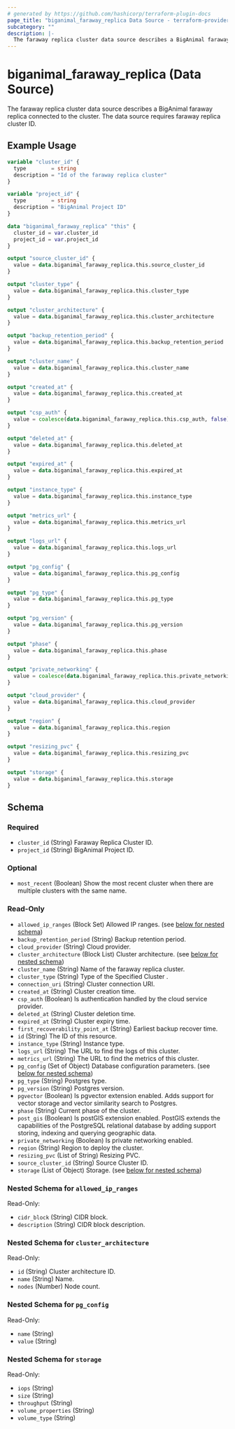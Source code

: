 ```yaml
---
# generated by https://github.com/hashicorp/terraform-plugin-docs
page_title: "biganimal_faraway_replica Data Source - terraform-provider-biganimal"
subcategory: ""
description: |-
  The faraway replica cluster data source describes a BigAnimal faraway replica connected to the cluster. The data source requires faraway replica cluster ID.
---
```


# biganimal_faraway_replica (Data Source)

The faraway replica cluster data source describes a BigAnimal faraway replica connected to the cluster. The data source requires faraway replica cluster ID.

## Example Usage

```terraform
variable "cluster_id" {
  type        = string
  description = "Id of the faraway replica cluster"
}

variable "project_id" {
  type        = string
  description = "BigAnimal Project ID"
}

data "biganimal_faraway_replica" "this" {
  cluster_id = var.cluster_id
  project_id = var.project_id
}

output "source_cluster_id" {
  value = data.biganimal_faraway_replica.this.source_cluster_id
}

output "cluster_type" {
  value = data.biganimal_faraway_replica.this.cluster_type
}

output "cluster_architecture" {
  value = data.biganimal_faraway_replica.this.cluster_architecture
}

output "backup_retention_period" {
  value = data.biganimal_faraway_replica.this.backup_retention_period
}

output "cluster_name" {
  value = data.biganimal_faraway_replica.this.cluster_name
}

output "created_at" {
  value = data.biganimal_faraway_replica.this.created_at
}

output "csp_auth" {
  value = coalesce(data.biganimal_faraway_replica.this.csp_auth, false)
}

output "deleted_at" {
  value = data.biganimal_faraway_replica.this.deleted_at
}

output "expired_at" {
  value = data.biganimal_faraway_replica.this.expired_at
}

output "instance_type" {
  value = data.biganimal_faraway_replica.this.instance_type
}

output "metrics_url" {
  value = data.biganimal_faraway_replica.this.metrics_url
}

output "logs_url" {
  value = data.biganimal_faraway_replica.this.logs_url
}

output "pg_config" {
  value = data.biganimal_faraway_replica.this.pg_config
}

output "pg_type" {
  value = data.biganimal_faraway_replica.this.pg_type
}

output "pg_version" {
  value = data.biganimal_faraway_replica.this.pg_version
}

output "phase" {
  value = data.biganimal_faraway_replica.this.phase
}

output "private_networking" {
  value = coalesce(data.biganimal_faraway_replica.this.private_networking, false)
}

output "cloud_provider" {
  value = data.biganimal_faraway_replica.this.cloud_provider
}

output "region" {
  value = data.biganimal_faraway_replica.this.region
}

output "resizing_pvc" {
  value = data.biganimal_faraway_replica.this.resizing_pvc
}

output "storage" {
  value = data.biganimal_faraway_replica.this.storage
}
```

<!-- schema generated by tfplugindocs -->
## Schema

### Required

- `cluster_id` (String) Faraway Replica Cluster ID.
- `project_id` (String) BigAnimal Project ID.

### Optional

- `most_recent` (Boolean) Show the most recent cluster when there are multiple clusters with the same name.

### Read-Only

- `allowed_ip_ranges` (Block Set) Allowed IP ranges. (see [below for nested schema](#nestedblock--allowed_ip_ranges))
- `backup_retention_period` (String) Backup retention period.
- `cloud_provider` (String) Cloud provider.
- `cluster_architecture` (Block List) Cluster architecture. (see [below for nested schema](#nestedblock--cluster_architecture))
- `cluster_name` (String) Name of the faraway replica cluster.
- `cluster_type` (String) Type of the Specified Cluster .
- `connection_uri` (String) Cluster connection URI.
- `created_at` (String) Cluster creation time.
- `csp_auth` (Boolean) Is authentication handled by the cloud service provider.
- `deleted_at` (String) Cluster deletion time.
- `expired_at` (String) Cluster expiry time.
- `first_recoverability_point_at` (String) Earliest backup recover time.
- `id` (String) The ID of this resource.
- `instance_type` (String) Instance type.
- `logs_url` (String) The URL to find the logs of this cluster.
- `metrics_url` (String) The URL to find the metrics of this cluster.
- `pg_config` (Set of Object) Database configuration parameters. (see [below for nested schema](#nestedatt--pg_config))
- `pg_type` (String) Postgres type.
- `pg_version` (String) Postgres version.
- `pgvector` (Boolean) Is pgvector extension enabled. Adds support for vector storage and vector similarity search to Postgres.
- `phase` (String) Current phase of the cluster.
- `post_gis` (Boolean) Is postGIS extension enabled. PostGIS extends the capabilities of the PostgreSQL relational database by adding support storing, indexing and querying geographic data.
- `private_networking` (Boolean) Is private networking enabled.
- `region` (String) Region to deploy the cluster.
- `resizing_pvc` (List of String) Resizing PVC.
- `source_cluster_id` (String) Source Cluster ID.
- `storage` (List of Object) Storage. (see [below for nested schema](#nestedatt--storage))

<a id="nestedblock--allowed_ip_ranges"></a>
### Nested Schema for `allowed_ip_ranges`

Read-Only:

- `cidr_block` (String) CIDR block.
- `description` (String) CIDR block description.


<a id="nestedblock--cluster_architecture"></a>
### Nested Schema for `cluster_architecture`

Read-Only:

- `id` (String) Cluster architecture ID.
- `name` (String) Name.
- `nodes` (Number) Node count.


<a id="nestedatt--pg_config"></a>
### Nested Schema for `pg_config`

Read-Only:

- `name` (String)
- `value` (String)


<a id="nestedatt--storage"></a>
### Nested Schema for `storage`

Read-Only:

- `iops` (String)
- `size` (String)
- `throughput` (String)
- `volume_properties` (String)
- `volume_type` (String)
